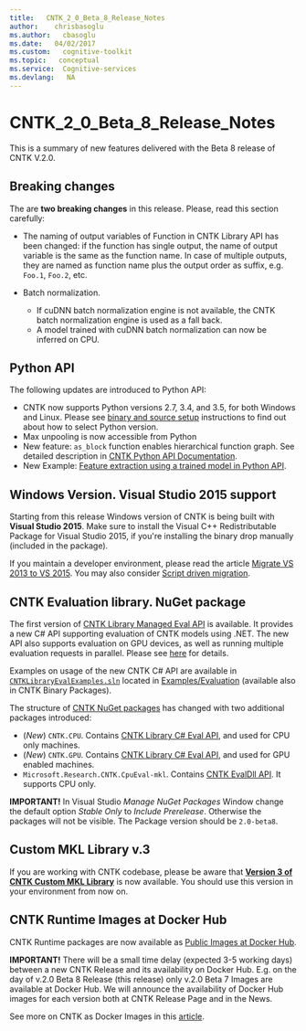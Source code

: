 ```yaml
---
title:   CNTK_2_0_Beta_8_Release_Notes
author:    chrisbasoglu
ms.author:   cbasoglu
ms.date:   04/02/2017
ms.custom:   cognitive-toolkit
ms.topic:   conceptual
ms.service:  Cognitive-services
ms.devlang:   NA
---
```


# CNTK_2_0_Beta_8_Release_Notes

This is a summary of new features delivered with the Beta 8 release of CNTK V.2.0.

## Breaking changes

The are **two breaking changes** in this release. Please, read this section carefully:

* The naming of output variables of Function in CNTK Library API has been changed: if the function has single output, the name of output variable is the same as the function name. In case of multiple outputs, they are named as function name plus the output order as suffix, e.g.  `Foo.1`, `Foo.2`, etc. 

* Batch normalization.
  * If cuDNN batch normalization engine is not available, the CNTK batch normalization engine is used as a fall back.
  * A model trained with cuDNN batch normalization can now be inferred on CPU.

## Python API

The following updates are introduced to Python API:

* CNTK now supports Python versions 2.7, 3.4, and 3.5, for both Windows and Linux. Please see [binary and source setup](../Setup-CNTK-on-your-machine.md) instructions to find out about how to select Python version.
* Max unpooling is now accessible from Python
* New feature: ```as_block``` function enables hierarchical function graph. See detailed description in [CNTK Python API Documentation](https://cntk.ai/pythondocs/cntk.ops.html?highlight=as_block#cntk.ops.as_block).
* New Example: [Feature extraction using a trained model in Python API](https://github.com/Microsoft/CNTK/tree/v2.0.beta8.0/Examples/Image/FeatureExtraction).

## Windows Version. Visual Studio 2015 support

Starting from this release Windows version of CNTK is being built with **Visual Studio 2015**. Make sure to install the Visual C++ Redistributable Package for Visual Studio 2015, if you're installing the binary drop manually (included in the package).

If you maintain a developer environment, please read the article [Migrate VS 2013 to VS 2015](../Setup-Migrate-VS13-to-VS15.md). You may also consider [Script driven migration](../Setup-CNTK-with-script-on-Windows.md).

## CNTK Evaluation library. NuGet package

The first version of [CNTK Library Managed Eval API](../CNTK-Library-Evaluation-on-Windows.md) is available. It provides a new C# API supporting evaluation of CNTK models using .NET. The new API also supports evaluation on GPU devices, as well as running multiple evaluation requests in parallel. Please see [here](../CNTK-Library-Evaluation-on-Windows.md) for details. 

Examples on usage of the new CNTK C# API are available in [`CNTKLibraryEvalExamples.sln`](https://github.com/Microsoft/CNTK/blob/v2.0.beta8.0/Examples/Evaluation/CNTKLibraryEvalExamples.sln) located in [Examples/Evaluation](https://github.com/Microsoft/CNTK/tree/v2.0.beta8.0/Examples/Evaluation) (available also in CNTK Binary Packages). 

The structure of [CNTK NuGet packages](../NuGet-Package.md) has changed with two additional packages introduced: 
* (*New*) `CNTK.CPU`. Contains [CNTK Library C# Eval API](../CNTK-Library-Evaluation-on-Windows.md), and used for CPU only machines.
* (*New*) `CNTK.GPU`. Contains [CNTK Library C# Eval API](../CNTK-Library-Evaluation-on-Windows.md), and used for GPU enabled machines.
* `Microsoft.Research.CNTK.CpuEval-mkl`. Contains [CNTK EvalDll API](../EvalDll-Evaluation-Overview.md). It supports CPU only.  

**IMPORTANT!** In Visual Studio *Manage NuGet Packages* Window change the default option *Stable Only* to *Include Prerelease*. Otherwise the packages will not be visible. The Package version should be ```2.0-beta8```.

## Custom MKL Library v.3

If you are working with CNTK codebase, please be aware that [**Version 3 of CNTK Custom MKL Library**](https://www.microsoft.com/en-us/cognitive-toolkit/download-math-kernel-library/) is now available. You should use this version in your environment from now on.

## CNTK Runtime Images at Docker Hub

CNTK Runtime packages are now available as [Public Images at Docker Hub](https://hub.docker.com/r/microsoft/cntk/).

**IMPORTANT!** There will be a small time delay (expected 3-5 working days) between a new CNTK Release and its availability on Docker Hub. E.g. on the day of v.2.0 Beta 8 Release (this release) only v.2.0 Beta 7 Images are available at Docker Hub. We will announce the availability of Docker Hub images for each version both at CNTK Release Page and in the News.

See more on CNTK as Docker Images in this [article](../CNTK-Docker-Containers.md).

